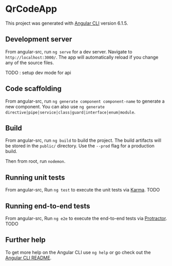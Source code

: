 # QrCodeApp

This project was generated with [Angular CLI](https://github.com/angular/angular-cli) version 6.1.5.

## Development server


From angular-src, run `ng serve` for a dev server. Navigate to `http://localhost:3000/`. The app will automatically reload if you change any of the source files.

TODO : setup dev mode for api

## Code scaffolding

From angular-src, run `ng generate component component-name` to generate a new component. You can also use `ng generate directive|pipe|service|class|guard|interface|enum|module`.

## Build

From angular-src, run `ng build` to build the project. The build artifacts will be stored in the `public/` directory. Use the `--prod` flag for a production build.

Then from root, run `nodemon`.

## Running unit tests

From angular-src, Run `ng test` to execute the unit tests via [Karma](https://karma-runner.github.io).
TODO
## Running end-to-end tests

From angular-src, Run `ng e2e` to execute the end-to-end tests via [Protractor](http://www.protractortest.org/).
TODO
## Further help

To get more help on the Angular CLI use `ng help` or go check out the [Angular CLI README](https://github.com/angular/angular-cli/blob/master/README.md).
